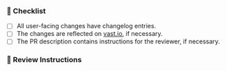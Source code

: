 <!-- Describe the change you've made in this section. -->

### :memo: Checklist

- [ ] All user-facing changes have changelog entries.
- [ ] The changes are reflected on [vast.io](https://vast.io), if necessary.
- [ ] The PR description contains instructions for the reviewer, if necessary.

### :dart: Review Instructions

<!-- Provide instructions for the reviewer here, e.g., review this pull request commit-by-commit, or file-by-file. -->
